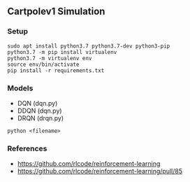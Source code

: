 ## Cartpolev1 Simulation

### Setup
```
sudo apt install python3.7 python3.7-dev python3-pip
python3.7 -m pip install virtualenv
python3.7 -m virtualenv env
source env/bin/activate
pip install -r requirements.txt
```

### Models
- DQN (dqn.py)
- DDQN (dqn.py)
- DRQN (drqn.py)
```
python <filename>
```

### References
- https://github.com/rlcode/reinforcement-learning
- https://github.com/rlcode/reinforcement-learning/pull/85
